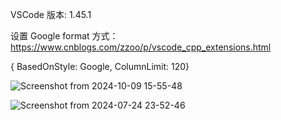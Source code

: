 VSCode 版本: 1.45.1

设置 Google format 方式：
https://www.cnblogs.com/zzoo/p/vscode_cpp_extensions.html

{ BasedOnStyle: Google, ColumnLimit: 120}


![Screenshot from 2024-10-09 15-55-48](https://github.com/user-attachments/assets/fd29d9c6-be45-4603-acde-f105c5263cad)


![Screenshot from 2024-07-24 23-52-46](https://github.com/user-attachments/assets/b2bbb5ce-fa97-4777-ad67-2aaa626d1488)
